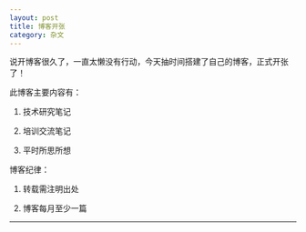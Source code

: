 ```yaml
---
layout: post
title: 博客开张
category: 杂文
---
```

说开博客很久了，一直太懒没有行动，今天抽时间搭建了自己的博客，正式开张了！

此博客主要内容有：

1. 技术研究笔记

2. 培训交流笔记

3. 平时所思所想

博客纪律：

1. 转载需注明出处

2. 博客每月至少一篇

****
